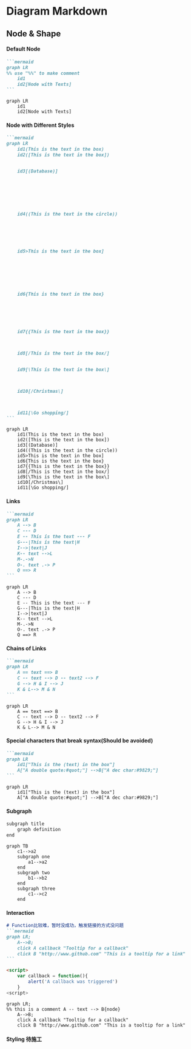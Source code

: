 # Diagram Markdown

## Node & Shape


<!-- panels:start -->

<!-- div:title-panel -->

#### Default Node

<!-- div:left-panel -->

````markdown
```mermaid
graph LR
%% use "%%" to make comment
    id1
    id2[Node with Texts]
```
````

<!-- div:right-panel -->

```mermaid
graph LR
    id1
    id2[Node with Texts]
```

<!-- div:title-panel -->

#### Node with Different Styles

<!-- div:left-panel -->

````markdown
```mermaid
graph LR
    id1(This is the text in the box)
    id2([This is the text in the box])


    id3[(Database)]







    id4((This is the text in the circle))






    id5>This is the text in the box]







    id6{This is the text in the box}






    id7{{This is the text in the box}}



    id8[/This is the text in the box/]


    id9[\This is the text in the box\]



    id10[/Christmas\]



    id11[\Go shopping/]
```
````

<!-- div:right-panel -->

```mermaid
graph LR
    id1(This is the text in the box)
    id2([This is the text in the box])
    id3[(Database)]
    id4((This is the text in the circle))
    id5>This is the text in the box]
    id6{This is the text in the box}
    id7{{This is the text in the box}}
    id8[/This is the text in the box/]
    id9[\This is the text in the box\]
    id10[/Christmas\]
    id11[\Go shopping/]
```

<!-- div:title-panel -->

#### Links

<!-- div:left-panel -->

````markdown
```mermaid
graph LR
    A --> B
    C --- D
    E -- This is the text --- F
    G---|This is the text|H
    I-->|text|J
    K-- text -->L
    M-.->N
    O-. text .-> P
    Q ==> R
```
````

<!-- div:right-panel -->

```mermaid
graph LR
    A --> B
    C --- D
    E -- This is the text --- F
    G---|This is the text|H
    I-->|text|J
    K-- text -->L
    M-.->N
    O-. text .-> P
    Q ==> R
```

<!-- div:title-panel -->

#### Chains of Links

<!-- div:left-panel -->

````markdown
```mermaid
graph LR
    A == text ==> B
    C -- text --> D -- text2 --> F
    G --> H & I --> J
    K & L--> M & N
```
````

<!-- div:right-panel -->

```mermaid
graph LR
    A == text ==> B
    C -- text --> D -- text2 --> F
    G --> H & I --> J
    K & L--> M & N
```

<!-- div:title-panel -->

#### Special characters that break syntax(Should be avoided)

<!-- div:left-panel -->

````markdown
```mermaid
graph LR
    id1["This is the (text) in the box"]
    A["A double quote:#quot;"] -->B["A dec char:#9829;"]
```
````

<!-- div:right-panel -->

```mermaid
graph LR
    id1["This is the (text) in the box"]
    A["A double quote:#quot;"] -->B["A dec char:#9829;"]
```

<!-- div:title-panel -->

#### Subgraph

<!-- div:left-panel -->

````markdown
subgraph title
    graph definition
end
````

<!-- div:right-panel -->

```mermaid
graph TB
    c1-->a2
    subgraph one
        a1-->a2
    end
    subgraph two
        b1-->b2
    end
    subgraph three
        c1-->c2
    end
```

<!-- div:title-panel -->

#### Interaction

<!-- div:left-panel -->

````markdown
# Function比较难，暂时没成功，触发链接的方式没问题
```mermaid
graph LR;
    A-->B;
    click A callback "Tooltip for a callback"
    click B "http://www.github.com" "This is a tooltip for a link"
```

<script>
    var callback = function(){
        alert('A callback was triggered')
    }
<script>
````

<!-- div:right-panel -->

```mermaid
graph LR;
%% this is a comment A -- text --> B{node}
    A-->B;
    click A callback "Tooltip for a callback"
    click B "http://www.github.com" "This is a tooltip for a link"
```

<!-- div:title-panel -->

#### Styling 待施工

<!-- panels:end -->
